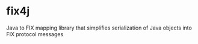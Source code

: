 fix4j
=====

Java to FIX mapping library that simplifies serialization of Java objects into FIX protocol messages
